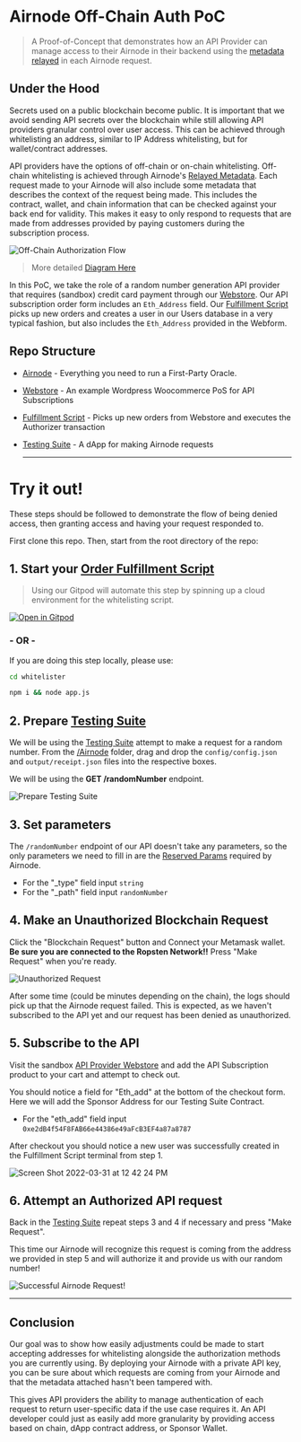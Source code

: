 # Airnode Off-Chain Auth PoC

> A Proof-of-Concept that demonstrates how an API Provider can manage access to their Airnode in their backend using the [metadata relayed](https://docs.api3.org/airnode/v0.5/concepts/relay-meta-auth.html) in each Airnode request.

## Under the Hood

Secrets used on a public blockchain become public. It is important that we avoid sending API secrets over the blockchain while still allowing API providers granular control over user access. This can be achieved through whitelisting an address, similar to IP Address whitelisting, but for wallet/contract addresses.

API providers have the options of off-chain or on-chain whitelisting. Off-chain whitelisting is achieved through Airnode's [Relayed Metadata](https://docs.api3.org/airnode/v0.5/concepts/relay-meta-auth.html). Each request made to your Airnode will also include some metadata that describes the context of the request being made. This includes the contract, wallet, and chain information that can be checked against your back end for validity. This makes it easy to only respond to requests that are made from addresses provided by paying customers during the subscription process. 

![Off-Chain Authorization Flow](https://user-images.githubusercontent.com/26840412/161104448-7edf4d82-384f-4281-b8da-9e5905e20b1b.png)

> More detailed [Diagram Here](https://docs.api3.org/airnode/v0.5/concepts/relay-meta-auth.html#simple-example)

In this PoC, we take the role of a random number generation API provider that requires (sandbox) credit card payment through our [Webstore](http://13.233.252.69/). Our API subscription order form includes an `Eth_Address` field. Our [Fulfillment Script](/whitelister) picks up new orders and creates a user in our Users database in a very typical fashion, but also includes the `Eth_Address` provided in the Webform.

## Repo Structure

- [Airnode](/Airnode) - Everything you need to run a First-Party Oracle.
- [Webstore](http://13.233.252.69/) - An example Wordpress Woocommerce PoS for API Subscriptions
- [Fulfillment Script](/whitelister) - Picks up new orders from Webstore and executes the Authorizer transaction
- [Testing Suite](https://master.d3unh1kz3ytpci.amplifyapp.com/) - A dApp for making Airnode requests

  ***

# Try it out!

These steps should be followed to demonstrate the flow of being denied access, then granting access and having your request responded to.

First clone this repo. Then, start from the root directory of the repo:

## 1. Start your [Order Fulfillment Script](/whitelister)

> Using our Gitpod will automate this step by spinning up a cloud environment for the whitelisting script. 

[![Open in Gitpod](https://gitpod.io/button/open-in-gitpod.svg)](https://gitpod.io/#https://github.com/camronh/relay-poc)

 ###  **\- OR -**

If you are doing this step locally, please use:
```sh
cd whitelister

npm i && node app.js
```

## 2. Prepare [Testing Suite](https://master.d3unh1kz3ytpci.amplifyapp.com/)
We will be using the [Testing Suite](https://master.d3unh1kz3ytpci.amplifyapp.com/) attempt to make a request for a random number. From the [/Airnode](/Airnode) folder, drag and drop the `config/config.json` and `output/receipt.json` files into the respective boxes. 

We will be using the **GET /randomNumber** endpoint.

![Prepare Testing Suite](https://user-images.githubusercontent.com/26840412/161105082-abbcc3dd-3b6a-47d1-869d-d9d4f82cad6d.png)


## 3. Set parameters

The `/randomNumber` endpoint of our API doesn't take any parameters, so the only parameters we need to fill in are the [Reserved Params](https://docs.api3.org/ois/v1.0.0/reserved-parameters.html) required by Airnode.

- For the "_type" field input `string`
- For the "_path" field input `randomNumber`

## 4. Make an Unauthorized Blockchain Request

Click the "Blockchain Request" button and Connect your Metamask wallet. **Be sure you are connected to the Ropsten Network!!** Press "Make Request" when you're ready.

![Unauthorized Request](https://user-images.githubusercontent.com/26840412/161106472-ab550682-f350-4c25-b647-ae78491af4ab.png)

After some time (could be minutes depending on the chain), the logs should pick up that the Airnode request failed. This is expected, as we haven't subscribed to the API yet and our request has been denied as unauthorized.

## 5. Subscribe to the API

Visit the sandbox [API Provider Webstore](http://13.233.252.69/product/api-subscription/) and add the API Subscription product to your cart and attempt to check out. 

You should notice a field for "Eth_add" at the bottom of the checkout form. Here we will add the Sponsor Address for our Testing Suite Contract. 

- For the "eth_add" field input `0xe2dB4f54F8FAB66e44386e49aFcB3EF4a87a8787`

After checkout you should notice a new user was successfully created in the Fulfillment Script terminal from step 1. 

![Screen Shot 2022-03-31 at 12 42 24 PM](https://user-images.githubusercontent.com/26840412/161106991-0393399c-8293-426b-b479-5be18138b78c.png)


## 6. Attempt an Authorized API request

Back in the [Testing Suite](https://master.d3unh1kz3ytpci.amplifyapp.com/) repeat steps 3 and 4 if necessary and press "Make Request".

This time our Airnode will recognize this request is coming from the address we provided in step 5 and will authorize it and provide us with our random number!

![Successful Airnode Request!](https://user-images.githubusercontent.com/26840412/161107410-277e7fe8-3ee4-4edb-82a3-8eab3ba018b4.png)


---
## Conclusion

Our goal was to show how easily adjustments could be made to start accepting addresses for whitelisting alongside the authorization methods you are currently using. By deploying your Airnode with a private API key, you can be sure about which requests are coming from your Airnode and that the metadata attached hasn't been tampered with. 

This gives API providers the ability to manage authentication of each request to return user-specific data if the use case requires it. An API developer could just as easily add more granularity by providing access based on chain, dApp contract address, or Sponsor Wallet. 

